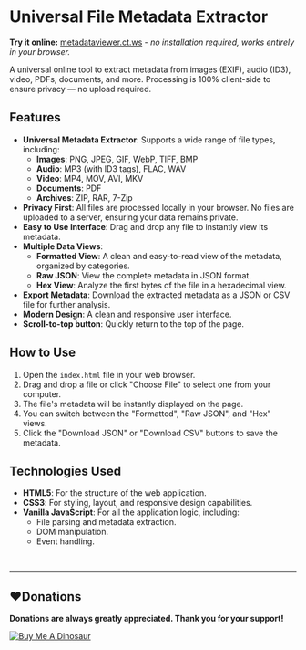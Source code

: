 
# Universal File Metadata Extractor

**Try it online:** [metadataviewer.ct.ws](https://metadataviewer.ct.ws) - *no installation required, works entirely in your browser.*

A universal online tool to extract metadata from images (EXIF), audio (ID3), video, PDFs, documents, and more. Processing is 100% client-side to ensure privacy — no upload required.

## Features

- **Universal Metadata Extractor**: Supports a wide range of file types, including:
    - **Images**: PNG, JPEG, GIF, WebP, TIFF, BMP
    - **Audio**: MP3 (with ID3 tags), FLAC, WAV
    - **Video**: MP4, MOV, AVI, MKV
    - **Documents**: PDF
    - **Archives**: ZIP, RAR, 7-Zip
- **Privacy First**: All files are processed locally in your browser. No files are uploaded to a server, ensuring your data remains private.
- **Easy to Use Interface**: Drag and drop any file to instantly view its metadata.
- **Multiple Data Views**:
    - **Formatted View**: A clean and easy-to-read view of the metadata, organized by categories.
    - **Raw JSON**: View the complete metadata in JSON format.
    - **Hex View**: Analyze the first bytes of the file in a hexadecimal view.
- **Export Metadata**: Download the extracted metadata as a JSON or CSV file for further analysis.
- **Modern Design**: A clean and responsive user interface.
- **Scroll-to-top button**: Quickly return to the top of the page.

## How to Use

1.  Open the `index.html` file in your web browser.
2.  Drag and drop a file or click "Choose File" to select one from your computer.
3.  The file's metadata will be instantly displayed on the page.
4.  You can switch between the "Formatted", "Raw JSON", and "Hex" views.
5.  Click the "Download JSON" or "Download CSV" buttons to save the metadata.

## Technologies Used

- **HTML5**: For the structure of the web application.
- **CSS3**: For styling, layout, and responsive design capabilities.
- **Vanilla JavaScript**: For all the application logic, including:
    - File parsing and metadata extraction.
    - DOM manipulation.
    - Event handling.

<br>

------------
## :heart:Donations
**Donations are always greatly appreciated. Thank you for your support!**

<a href="https://www.buymeacoffee.com/devilquest" target="_blank"><img src="https://i.imgur.com/RHHFQWs.png" alt="Buy Me A Dinosaur"></a>
